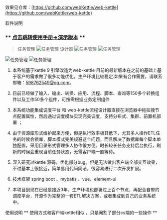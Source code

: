 效果见仓库：[https://github.com/webKettle/web-kettle](https://github.com/webKettle/web-kettle)

软件说明

### ** [点击跳转使用手册->演示版本](http://49.232.185.81:8080/web-etl-docs) **
> 任务管理
![任务管理](https://raw.githubusercontent.com/webKettle/web-kettle/main/%E6%88%AA%E5%9B%BE/%E8%AE%BE%E8%AE%A1%E5%99%A8-%E4%BB%BB%E5%8A%A1%E7%AE%A1%E7%90%86.png)
> 设计器
![任务管理](https://raw.githubusercontent.com/webKettle/web-kettle/main/%E6%88%AA%E5%9B%BE/%E8%AE%BE%E8%AE%A1%E5%99%A8%E6%96%B0%E5%8A%9F%E8%83%BD.jpg)
![任务管理](https://raw.githubusercontent.com/webKettle/web-kettle/main/%E6%88%AA%E5%9B%BE/%E8%AE%BE%E8%AE%A1%E5%99%A8-%E8%BD%AC%E6%8D%A2.png)

![任务管理](https://raw.githubusercontent.com/webKettle/web-kettle/main/%E6%88%AA%E5%9B%BE/%E8%AE%BE%E8%AE%A1%E5%99%A8-%E8%BD%AC%E6%8D%A2-%E7%BB%84%E4%BB%B6%E5%8F%B3%E9%94%AE%E5%8A%9F%E8%83%BD.png)
![任务管理](https://raw.githubusercontent.com/webKettle/web-kettle/main/%E6%88%AA%E5%9B%BE/job%E6%88%AA%E5%9B%BE.png)

1. 本系统基于kettle 9 引擎改造为web-kettle 目前的最新版本在之前的基础上基于客户的需求做了很多功能优化，生产环境比较稳定.如果有合作需要，请联系邮箱：598762549@qq.com。

2. 目前已经做了输入、输出、转换、应用、流程、脚本、查询等150多个转换组件以及工作50多个组件，可按需根据业务定制组件

3. 本系统功能集成调度平台 和 web-kettle流程设计器直接在浏览器中拖拉拽节点配置属性，然后通过调度模块实现完美调度，支持分布式、集群、前置机部署 ；

4. 由于资源库形式维护起来方便，但是执行效率极其低下，尤其多人操作ETL任务的时候会锁库，脚本模式完美规避这个问题，而且解决了数据库每个脚本单独配置，采用目录形式管理多人协作很方便。时长较长任务支持后台执行，刷新的时候会重现当前任务状态，无需客户端一直等待。

5. 深入研究过kettle 源码，优化部分bug。但是无法做出客户端全部交互效果，不过基本上很接近，简单易用代码简洁，很容易进行二次开发扩展。

6. 技术框架 spring boot 、mybatis 、vue、element-ui

7. 本项目到现在已经是接近3年，生产环境也部署过上百个节点，再配合自带的调度平台，开源作为完整的一套ETL解决方案，或者集成到自己的业务系统中。

使用说明
** 使用方式和客户端kettle相似 ，只是阉割了部分cs端的一些操作 **
